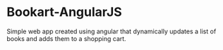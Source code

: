 # Bookart-AngularJS
Simple web app created using angular that dynamically updates a list of books and adds them to a shopping cart.
